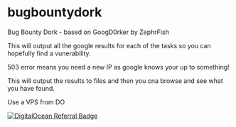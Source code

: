 # bugbountydork
Bug Bounty Dork - based on GoogD0rker by ZephrFish

This will output all the google results for each of the tasks so you can hopefully find a vunerability.

503 error means you need a new IP as google knows your up to something!

This will output the results to files and then you cna browse and see what you have found.

Use a VPS from DO

[![DigitalOcean Referral Badge](https://web-platforms.sfo2.cdn.digitaloceanspaces.com/WWW/Badge%201.svg)](https://www.digitalocean.com/?refcode=e22bbff5f6f1&utm_campaign=Referral_Invite&utm_medium=Referral_Program&utm_source=badge)
